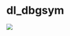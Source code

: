 # dl_dbgsym

<a href="https://asciinema.org/a/348974" target="_blank"><img src="https://asciinema.org/a/348974.svg" /></a>
